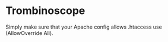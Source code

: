 # Trombinoscope

Simply make sure that your Apache config allows .htaccess use (AllowOverride All).
